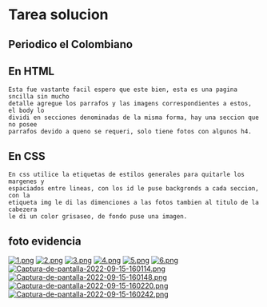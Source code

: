 # Tarea solucion 
## Periodico el Colombiano

## En HTML 
~~~
Esta fue vastante facil espero que este bien, esta es una pagina sncilla sin mucho
detalle agregue los parrafos y las imagens correspondientes a estos, el body lo 
dividi en secciones denominadas de la misma forma, hay una seccion que no posee 
parrafos devido a queno se requeri, solo tiene fotos con algunos h4.
~~~

## En CSS 
~~~
En css utilice la etiquetas de estilos generales para quitarle los margenes y 
espaciados entre lineas, con los id le puse backgronds a cada seccion, con la
etiqueta img le di las dimenciones a las fotos tambien al titulo de la cabezera
le di un color grisaseo, de fondo puse una imagen.  
~~~

## foto evidencia
[![1.png](https://i.postimg.cc/bwvXD273/1.png)](https://postimg.cc/2Vg9g38Z)
[![2.png](https://i.postimg.cc/fLngK3P4/2.png)](https://postimg.cc/qtwLB70Q)
[![3.png](https://i.postimg.cc/3xGXZLQR/3.png)](https://postimg.cc/G4cTLx2w)
[![4.png](https://i.postimg.cc/WbBrtMqP/4.png)](https://postimg.cc/XpgXzBg2)
[![5.png](https://i.postimg.cc/brGDwJzJ/5.png)](https://postimg.cc/m1s2dT1f)
[![6.png](https://i.postimg.cc/28ZLpVc9/6.png)](https://postimg.cc/F7hH3sQ0)
[![Captura-de-pantalla-2022-09-15-160114.png](https://i.postimg.cc/SsRjgsYr/Captura-de-pantalla-2022-09-15-160114.png)](https://postimg.cc/G80c2bQ8)
[![Captura-de-pantalla-2022-09-15-160148.png](https://i.postimg.cc/qMycsbT7/Captura-de-pantalla-2022-09-15-160148.png)](https://postimg.cc/PPf8hMNG)
[![Captura-de-pantalla-2022-09-15-160220.png](https://i.postimg.cc/SR89GsHP/Captura-de-pantalla-2022-09-15-160220.png)](https://postimg.cc/xNfqf0fG) 
[![Captura-de-pantalla-2022-09-15-160242.png](https://i.postimg.cc/3JXp4kX4/Captura-de-pantalla-2022-09-15-160242.png)](https://postimg.cc/1fz4b5Ys)
